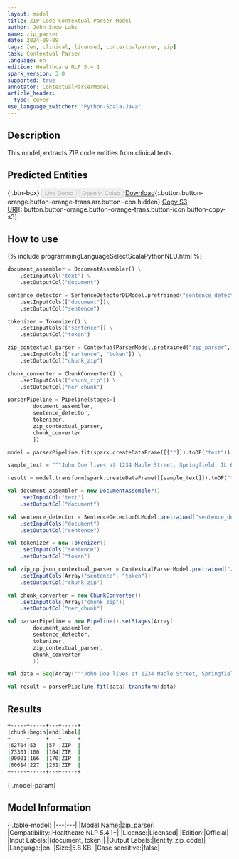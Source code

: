 ```yaml
---
layout: model
title: ZIP Code Contextual Parser Model
author: John Snow Labs
name: zip_parser
date: 2024-09-09
tags: [en, clinical, licensed, contextualparser, zip]
task: Contextual Parser
language: en
edition: Healthcare NLP 5.4.1
spark_version: 3.0
supported: true
annotator: ContextualParserModel
article_header:
  type: cover
use_language_switcher: "Python-Scala-Java"
---
```


## Description

This model, extracts ZIP code entities from clinical texts.

## Predicted Entities



{:.btn-box}
<button class="button button-orange" disabled>Live Demo</button>
<button class="button button-orange" disabled>Open in Colab</button>
[Download](https://s3.amazonaws.com/auxdata.johnsnowlabs.com/clinical/models/zip_parser_en_5.4.1_3.0_1725875840810.zip){:.button.button-orange.button-orange-trans.arr.button-icon.hidden}
[Copy S3 URI](s3://auxdata.johnsnowlabs.com/clinical/models/zip_parser_en_5.4.1_3.0_1725875840810.zip){:.button.button-orange.button-orange-trans.button-icon.button-copy-s3}

## How to use



<div class="tabs-box" markdown="1">
{% include programmingLanguageSelectScalaPythonNLU.html %}
  
```python
document_assembler = DocumentAssembler() \
    .setInputCol("text") \
    .setOutputCol("document")

sentence_detector = SentenceDetectorDLModel.pretrained("sentence_detector_dl_healthcare","en","clinical/models")\
    .setInputCols(["document"])\
    .setOutputCol("sentence")

tokenizer = Tokenizer() \
    .setInputCols(["sentence"]) \
    .setOutputCol("token")

zip_contextual_parser = ContextualParserModel.pretrained("zip_parser", "en", "clinical/models") \
    .setInputCols(["sentence", "token"]) \
    .setOutputCol("chunk_zip") 

chunk_converter = ChunkConverter() \
    .setInputCols(["chunk_zip"]) \
    .setOutputCol("ner_chunk")

parserPipeline = Pipeline(stages=[
        document_assembler,
        sentence_detector,
        tokenizer,
        zip_contextual_parser,
        chunk_converter
        ])

model = parserPipeline.fit(spark.createDataFrame([[""]]).toDF("text"))

sample_text = """John Doe lives at 1234 Maple Street, Springfield, IL 62704. He works at 5678 Oak Avenue, Austin, TX 73301. His previous address was 4321 Pine Street, Los Angeles, CA 90001. His cousin Jane lives at 7890 Elm Street, Chicago, IL 60614."""

result = model.transform(spark.createDataFrame([[sample_text]]).toDF("text"))
```
```scala
val document_assembler = new DocumentAssembler() 
    .setInputCol("text") 
    .setOutputCol("document")

val sentence_detector = SentenceDetectorDLModel.pretrained("sentence_detector_dl_healthcare","en","clinical/models")
    .setInputCols("document")
    .setOutputCol("sentence")

val tokenizer = new Tokenizer() 
    .setInputCols("sentence") 
    .setOutputCol("token")

val zip_cp.json_contextual_parser = ContextualParserModel.pretrained("zip_parser", "en", "clinical/models") 
    .setInputCols(Array("sentence", "token")) 
    .setOutputCol("chunk_zip") 

val chunk_converter = new ChunkConverter() 
    .setInputCols(Array("chunk_zip")) 
    .setOutputCol("ner_chunk")

val parserPipeline = new Pipeline().setStages(Array(
        document_assembler,
        sentence_detector,
        tokenizer,
        zip_contextual_parser,
        chunk_converter
        ))

val data = Seq(Array("""John Doe lives at 1234 Maple Street, Springfield, IL 62704. He works at 5678 Oak Avenue, Austin, TX 73301. His previous address was 4321 Pine Street, Los Angeles, CA 90001. His cousin Jane lives at 7890 Elm Street, Chicago, IL 60614.""")).toDS.toDF("text")

val result = parserPipeline.fit(data).transform(data)
```
</div>

## Results

```bash
+-----+-----+---+-----+
|chunk|begin|end|label|
+-----+-----+---+-----+
|62704|53   |57 |ZIP  |
|73301|100  |104|ZIP  |
|90001|166  |170|ZIP  |
|60614|227  |231|ZIP  |
+-----+-----+---+-----+
```

{:.model-param}
## Model Information

{:.table-model}
|---|---|
|Model Name:|zip_parser|
|Compatibility:|Healthcare NLP 5.4.1+|
|License:|Licensed|
|Edition:|Official|
|Input Labels:|[document, token]|
|Output Labels:|[entity_zip_code]|
|Language:|en|
|Size:|5.8 KB|
|Case sensitive:|false|
